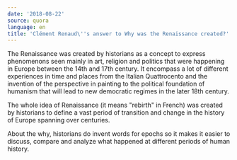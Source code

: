 ```yaml
---
date: '2018-08-22'
source: quora
language: en
title: 'Clément Renaud\''s answer to Why was the Renaissance created?'
---
```


The Renaissance was created by historians as a concept to express
phenomenons seen mainly in art, religion and politics that were
happening in Europe between the 14th and 17th century. It encompass a
lot of different experiences in time and places from the Italian
Quattrocento and the invention of the perspective in painting to the
political foundation of humanism that will lead to new democratic
regimes in the later 18th century.

The whole idea of Renaissance (it means "rebirth" in French) was created
by historians to define a vast period of transition and change in the
history of Europe spanning over centuries.

About the why, historians do invent words for epochs so it makes it
easier to discuss, compare and analyze what happened at different
periods of human history.
